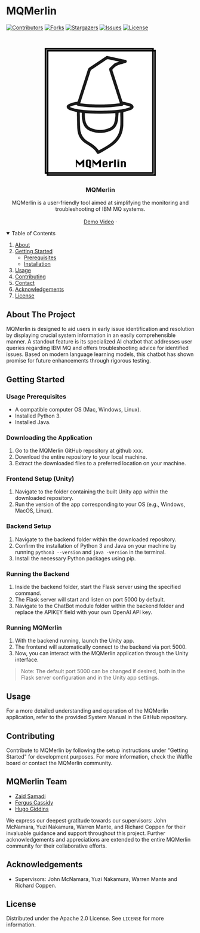# MQMerlin
[![Contributors][contributors-shield]][contributors-url]
[![Forks][forks-shield]][forks-url]
[![Stargazers][stars-shield]][stars-url]
[![Issues][issues-shield]][issues-url]
[![License][license-shield]][license-url]

<!-- PROJECT LOGO -->
<br />
<p align="center">
  <a href="https://github.com/MQMerlin/MQMerlin/">
    <img src="mqmerlin-logo.png" alt="Logo" width="300">
  </a>

  <h3 align="center">MQMerlin</h3>

  <p align="center">
    MQMerlin is a user-friendly tool aimed at simplifying the monitoring and troubleshooting of IBM MQ systems.
    <br />
    <br />
    <a href="https://www.youtube.com/watch?v=ttXFpTWPafs">Demo Video</a>
    ·
  
  </p>
</p>



<!-- TABLE OF CONTENTS -->
<details open="open">
  <summary>Table of Contents</summary>
  <ol>
    <li>
      <a href="#about-the-project">About</a>
    </li>
    <li>
      <a href="#getting-started">Getting Started</a>
      <ul>
        <li><a href="#Usage-Prerequisites">Prerequisites</a></li>
        <li><a href="#installation">Installation</a></li>
      </ul>
    </li>
    <li><a href="#usage">Usage</a></li>
    <li><a href="#contributing">Contributing</a></li>
    <li><a href="#MQMerlin-Team">Contact</a></li>
    <li><a href="#acknowledgements">Acknowledgements</a></li>
     <li><a href="#license">License</a></li>
  </ol>
</details>



<!-- ABOUT THE PROJECT -->
## About The Project

MQMerlin is designed to aid users in early issue identification and resolution by displaying crucial system information in an easily comprehensible manner. A standout feature is its specialized AI chatbot that addresses user queries regarding IBM MQ and offers troubleshooting advice for identified issues. Based on modern language learning models, this chatbot has shown promise for future enhancements through rigorous testing.



<!-- GETTING STARTED -->
## Getting Started

### Usage Prerequisites
- A compatible computer OS (Mac, Windows, Linux).
- Installed Python 3.
- Installed Java.

### Downloading the Application
1. Go to the MQMerlin GitHub repository at github xxx.
2. Download the entire repository to your local machine.
3. Extract the downloaded files to a preferred location on your machine.

### Frontend Setup (Unity)
1. Navigate to the folder containing the built Unity app within the downloaded repository.
2. Run the version of the app corresponding to your OS (e.g., Windows, MacOS, Linux).

### Backend Setup
1. Navigate to the backend folder within the downloaded repository.
2. Confirm the installation of Python 3 and Java on your machine by running `python3 --version` and `java -version` in the terminal.
3. Install the necessary Python packages using pip.

### Running the Backend
1. Inside the backend folder, start the Flask server using the specified command.
2. The Flask server will start and listen on port 5000 by default.
3. Navigate to the ChatBot module folder within the backend folder and replace the APIKEY field with your own OpenAI API key.

### Running MQMerlin
1. With the backend running, launch the Unity app.
2. The frontend will automatically connect to the backend via port 5000.
3. Now, you can interact with the MQMerlin application through the Unity interface.

>Note: The default port 5000 can be changed if desired, both in the Flask server configuration and in the Unity app settings.



<!-- USAGE -->
## Usage

For a more detailed understanding and operation of the MQMerlin application, refer to the provided System Manual in the GitHub repository.



<!-- CONTRIBUTING -->
## Contributing

Contribute to MQMerlin by following the setup instructions under "Getting Started" for development purposes. For more information, check the Waffle board or contact the MQMerlin community.



<!-- CONTACT -->
## MQMerlin Team

- [Zaid Samadi](https://github.com/Zaid1120)
- [Fergus Cassidy](https://github.com/Fergus2299)
- [Hugo Giddins](https://github.com/Hgiddins)

We express our deepest gratitude towards our supervisors: John McNamara, Yuzi Nakamura, Warren Mante, and Richard Coppen for their invaluable guidance and support throughout this project. Further acknowledgements and appreciations are extended to the entire MQMerlin community for their collaborative efforts.



<!-- ACKNOWLEDGEMENTS -->
## Acknowledgements

- Supervisors: John McNamara, Yuzi Nakamura, Warren Mante and Richard Coppen.


<!-- LICENSE -->
## License

Distributed under the Apache 2.0 License. See `LICENSE` for more information.



<!-- MARKDOWN LINKS & IMAGES -->
<!-- https://www.markdownguide.org/basic-syntax/#reference-style-links -->
[contributors-shield]: https://img.shields.io/github/contributors/MQMerlin/mqmerlin.svg?style=for-the-badge
[contributors-url]: https://github.com/MQMerlin/MQMerlin/graphs/contributors
[forks-shield]: https://img.shields.io/github/forks/MQMerlin/mqmerlin.svg?style=for-the-badge
[forks-url]: https://github.com/MQMerlin/MQMerlin/network/members
[stars-shield]: https://img.shields.io/github/stars/MQMerlin/mqmerlin.svg?style=for-the-badge
[stars-url]: https://github.com/MQMerlin/MQMerlin/stargazers
[issues-shield]: https://img.shields.io/github/issues/MQMerlin/mqmerlin.svg?style=for-the-badge
[issues-url]: https://github.com/MQMerlin/MQMerlin/issues
[license-shield]: https://img.shields.io/github/license/MQMerlin/mqmerlin.svg?style=for-the-badge
[license-url]: https://github.com/MQMerlin/MQMerlin/blob/master/LICENSE.txt
